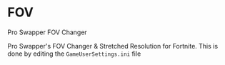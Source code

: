 # FOV
Pro Swapper FOV Changer

Pro Swapper's FOV Changer & Stretched Resolution for Fortnite. This is done by editing the `GameUserSettings.ini` file
